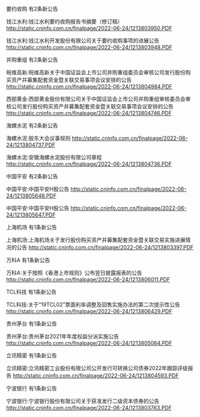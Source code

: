 要约收购 有2条新公告 

钱江水利:钱江水利要约收购报告书摘要（修订稿） http://static.cninfo.com.cn/finalpage/2022-06-24/1213803950.PDF 

钱江水利:钱江水利开发股份有限公司关于要约收购事项的进展公告 http://static.cninfo.com.cn/finalpage/2022-06-24/1213803948.PDF 

并购重组 有2条新公告 

皖维高新:皖维高新关于中国证监会上市公司并购重组委员会审核公司发行股份购买资产并募集配套资金暨关联交易事项会议安排的公告 http://static.cninfo.com.cn/finalpage/2022-06-24/1213804984.PDF 

西部黄金:西部黄金股份有限公司关于中国证监会上市公司并购重组审核委员会审核公司发行股份购买资产并募集配套资金暨关联交易事项会议安排的公告 http://static.cninfo.com.cn/finalpage/2022-06-24/1213804746.PDF 

海螺水泥 有2条新公告 

海螺水泥:股东大会议事规则 http://static.cninfo.com.cn/finalpage/2022-06-24/1213804737.PDF 

海螺水泥:安徽海螺水泥股份有限公司章程 http://static.cninfo.com.cn/finalpage/2022-06-24/1213804736.PDF 

中国平安 有2条新公告 

中国平安:中国平安H股公告 http://static.cninfo.com.cn/finalpage/2022-06-24/1213805648.PDF 

中国平安:中国平安H股公告 http://static.cninfo.com.cn/finalpage/2022-06-24/1213805647.PDF 

上海机场 有1条新公告 

上海机场:上海机场关于发行股份购买资产并募集配套资金暨关联交易实施进展情况的公告 http://static.cninfo.com.cn/finalpage/2022-06-24/1213803397.PDF 

万科A 有1条新公告 

万科A:关于按照《香港上市规则》公布翌日披露报表的公告 http://static.cninfo.com.cn/finalpage/2022-06-24/1213806011.PDF 

TCL科技 有1条新公告 

TCL科技:关于“19TCL02”票面利率调整及回售实施办法的第二次提示性公告 http://static.cninfo.com.cn/finalpage/2022-06-24/1213806429.PDF 

贵州茅台 有1条新公告 

贵州茅台:贵州茅台2021年年度权益分派实施公告 http://static.cninfo.com.cn/finalpage/2022-06-24/1213805064.PDF 

立讯精密 有1条新公告 

立讯精密:立讯精密工业股份有限公司公开发行可转换公司债券2022年跟踪评级报告 http://static.cninfo.com.cn/finalpage/2022-06-24/1213804593.PDF 

宁波银行 有1条新公告 

宁波银行:宁波银行股份有限公司关于获准发行二级资本债券的公告 http://static.cninfo.com.cn/finalpage/2022-06-24/1213803763.PDF 


